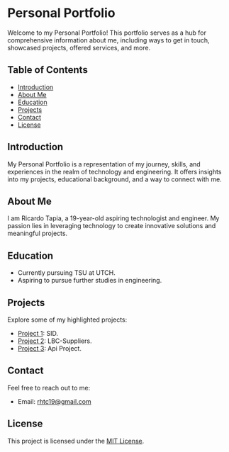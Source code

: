 # Personal Portfolio

Welcome to my Personal Portfolio! This portfolio serves as a hub for comprehensive information about me, including ways to get in touch, showcased projects, offered services, and more.

## Table of Contents

- [Introduction](#introduction)
- [About Me](#about-me)
- [Education](#education)
- [Projects](#projects)
- [Contact](#contact)
- [License](#license)

## Introduction

My Personal Portfolio is a representation of my journey, skills, and experiences in the realm of technology and engineering. It offers insights into my projects, educational background, and a way to connect with me.

## About Me

I am Ricardo Tapia, a 19-year-old aspiring technologist and engineer. My passion lies in leveraging technology to create innovative solutions and meaningful projects.

## Education

- Currently pursuing TSU at UTCH.
- Aspiring to pursue further studies in engineering.

## Projects

Explore some of my highlighted projects:

- [Project 1](https://websitertsid.vercel.app/): SID.
- [Project 2](https://lbc-suppliers-web.onrender.com): LBC-Suppliers.
- [Project 3](https://nyt-articles-api.onrender.com): Api Project.

## Contact

Feel free to reach out to me:

- Email: rhtc19@gmail.com

## License

This project is licensed under the [MIT License](LICENSE).
